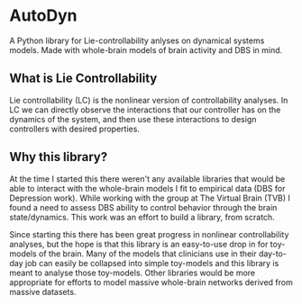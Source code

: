 # AutoDyn

A Python library for Lie-controllability anlyses on dynamical systems models.
Made with whole-brain models of brain activity and DBS in mind.


## What is Lie Controllability
Lie controllability (LC) is the nonlinear version of controllability analyses.
In LC we can directly observe the interactions that our controller has on the dynamics of the system, and then use these interactions to design controllers with desired properties.

## Why this library?
At the time I started this there weren't any available libraries that would be able to interact with the whole-brain models I fit to empirical data (DBS for Depression work).
While working with the group at The Virtual Brain (TVB) I found a need to assess DBS ability to control behavior through the brain state/dynamics.
This work was an effort to build a library, from scratch.

Since starting this there has been great progress in nonlinear controllability analyses, but the hope is that this library is an easy-to-use drop in for toy-models of the brain.
Many of the models that clinicians use in their day-to-day job can easily be collapsed into simple toy-models and this library is meant to analyse those toy-models.
Other libraries would be more appropriate for efforts to model massive whole-brain networks derived from massive datasets.
